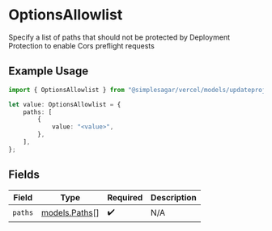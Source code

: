 # OptionsAllowlist

Specify a list of paths that should not be protected by Deployment Protection to enable Cors preflight requests

## Example Usage

```typescript
import { OptionsAllowlist } from "@simplesagar/vercel/models/updateprojectop.js";

let value: OptionsAllowlist = {
    paths: [
        {
            value: "<value>",
        },
    ],
};
```

## Fields

| Field                                | Type                                 | Required                             | Description                          |
| ------------------------------------ | ------------------------------------ | ------------------------------------ | ------------------------------------ |
| `paths`                              | [models.Paths](../models/paths.md)[] | :heavy_check_mark:                   | N/A                                  |
